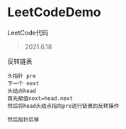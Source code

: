 # LeetCodeDemo
LeetCode代码

> 2021.6.18

反转链表
```
头指针 pre
下一个 next
头结点head
首先赋值next=head.next
然后将head头结点指向pre进行链表的反转操作

然后指针后移
```

